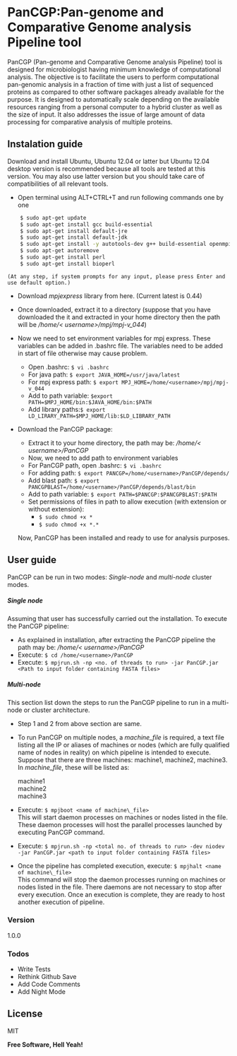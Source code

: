 # PanCGP:Pan-genome and Comparative Genome analysis Pipeline tool

PanCGP (Pan-genome and Comparative Genome analysis Pipeline) tool is designed for microbiologist having minimum knowledge of computational analysis. The objective is to facilitate the users to perform computational pan-genomic analysis in a fraction of time with just a list of sequenced proteins as compared to other software packages already available for the purpose. It is designed to automatically scale depending on the available resources ranging from a personal computer to a hybrid cluster as well as the size of input. It also addresses the issue of large amount of data processing for comparative analysis of multiple proteins.

## Instalation guide
Download and install Ubuntu, Ubuntu 12.04 or latter but Ubuntu 12.04 desktop version is recommended because all tools are tested at this version. You may also use latter version but you should take care of compatibilities of all relevant tools.
- Open terminal using ALT+CTRL+T and run following commands one by one
```sh
    $ sudo apt-get update
	$ sudo apt-get install gcc build-essential
	$ sudo apt-get install default-jre
	$ sudo apt-get install default-jdk
	$ sudo apt-get install -y autotools-dev g++ build-essential openmpi1.5-bin openmpi1.5-doc libopenmpi1.5-dev
	$ sudo apt-get autoremove
	$ sudo apt-get install perl
	$ sudo apt-get install bioperl
```
    (At any step, if system prompts for any input, please press Enter and use default option.)
- Download $mpjexpress$ library from here. (Current latest is 0.44)
- Once downloaded, extract it to a directory (suppose that you have downloaded the it and extracted in your home directory then the path will be  _/home/< username>/mpj/mpj-v\_044_)
- Now we need to set environment variables for mpj express. These variables can be added in .bashrc file. The variables need to be added in start of file otherwise may cause problem.
	- Open .bashrc: ```$ vi .bashrc```
	- For java path: ```$ export JAVA_HOME=/usr/java/latest```
	- For mpj express path: ```$ export MPJ_HOME=/home/<username>/mpj/mpj-v_044```
	- Add to path variable: ```$export PATH=$MPJ_HOME/bin:$JAVA_HOME/bin:$PATH```
	- Add library paths:```$ export LD_LIRARY_PATH=$MPJ_HOME/lib:$LD_LIBRARY_PATH ```
- Download the PanCGP package:
    - Extract it to your home directory, the path may be: _/home/< username>/PanCGP_
	- Now, we need to add path to environment variables
	- For PanCGP path, open .bashrc: ```$ vi .bashrc```
	- For adding path: ```$ export PANCGP=/home/<username>/PanCGP/depends/```
	- Add blast path: ```$ export PANCGPBLAST=/home/<username>/PanCGP/depends/blast/bin```
	- Add to path variable: ```$ export PATH=$PANCGP:$PANCGPBLAST:$PATH```
	- Set permissions of files in path to allow execution (with extension or without extension):
	    - ```$ sudo chmod +x *```
      - ```$ sudo chmod +x *.*```

    Now, PanCGP has been installed and ready to use for analysis purposes.

## User guide
PanCGP can be run in two modes: _Single-node_ and _multi-node_ cluster modes.
##### Single node
Assuming that user has successfully carried out the installation. To execute the PanCGP pipeline:
- As explained in installation, after extracting the PanCGP pipeline the path may be: _/home/< username>/PanCGP_
- Execute: ```$ cd /home/<username>/PanCGP```
- Execute: ```$ mpjrun.sh -np <no. of threads to run> -jar PanCGP.jar <Path to input folder containing FASTA files>```

##### Multi-node
This section list down the steps to run the PanCGP pipeline to run in a multi-node or cluster architecture.
- Step 1 and 2 from above section are same.
- To run PanCGP on multiple nodes, a _machine\_file_ is required, a text file listing all the IP or aliases of machines or nodes (which are fully qualified name of nodes in reality) on which pipeline is intended to execute.  <br />
    Suppose that there are three machines: machine1, machine2, machine3. In _machine\_file_, these will be listed as:

    machine1 <br />
    machine2 <br />
    machine3 <br />

- Execute: ```$ mpjboot <name of machine\_file>```  <br />
    This will start daemon processes on machines or nodes listed in the file. These daemon processes will host the parallel processes launched by executing PanCGP command.
- Execute: ```$ mpjrun.sh -np <total no. of threads to run> -dev niodev -jar PanCGP.jar <path to input folder containing FASTA files>```
- Once the pipeline has completed execution, execute: ```$ mpjhalt <name of machine\_file>```  <br />
    This command will stop the daemon processes running on machines or nodes listed in the file. There daemons are not necessary to stop after every execution. Once an execution is complete, they are ready to host another execution of pipeline.

### Version
1.0.0

### Todos

 - Write Tests
 - Rethink Github Save
 - Add Code Comments
 - Add Night Mode

License
----

MIT


**Free Software, Hell Yeah!**

[//]: # (These are reference links used in the body of this note and get stripped out when the markdown processor does its job. There is no need to format nicely because it shouldn't be seen. Thanks SO - http://stackoverflow.com/questions/4823468/store-comments-in-markdown-syntax)


   [dill]: <https://github.com/joemccann/dillinger>
   [git-repo-url]: <https://github.com/joemccann/dillinger.git>
   [john gruber]: <http://daringfireball.net>
   [@thomasfuchs]: <http://twitter.com/thomasfuchs>
   [df1]: <http://daringfireball.net/projects/markdown/>
   [marked]: <https://github.com/chjj/marked>
   [Ace Editor]: <http://ace.ajax.org>
   [node.js]: <http://nodejs.org>
   [Twitter Bootstrap]: <http://twitter.github.com/bootstrap/>
   [keymaster.js]: <https://github.com/madrobby/keymaster>
   [jQuery]: <http://jquery.com>
   [@tjholowaychuk]: <http://twitter.com/tjholowaychuk>
   [express]: <http://expressjs.com>
   [AngularJS]: <http://angularjs.org>
   [Gulp]: <http://gulpjs.com>

   [PlDb]: <https://github.com/joemccann/dillinger/tree/master/plugins/dropbox/README.md>
   [PlGh]:  <https://github.com/joemccann/dillinger/tree/master/plugins/github/README.md>
   [PlGd]: <https://github.com/joemccann/dillinger/tree/master/plugins/googledrive/README.md>
   [PlOd]: <https://github.com/joemccann/dillinger/tree/master/plugins/onedrive/README.md>

